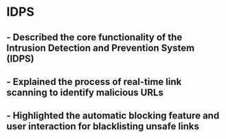 # IDPS
## - Described the core functionality of the Intrusion Detection and Prevention System (IDPS)
## - Explained the process of real-time link scanning to identify malicious URLs
## - Highlighted the automatic blocking feature and user interaction for blacklisting unsafe links
